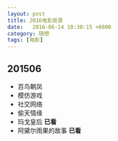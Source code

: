 ```yaml
---
layout: post
title: 2016电影收录
date:   2016-06-14 10:30:15 +0800
category: 随想
tags: [电影]
---
```

## 201506
* 百鸟朝凤 
* 模仿游戏 
* 社交网络 
* 偷天情缘 
* 玛戈皇后 <b>已看</b>
* 阿黛尔雨果的故事 <b>已看</b>
